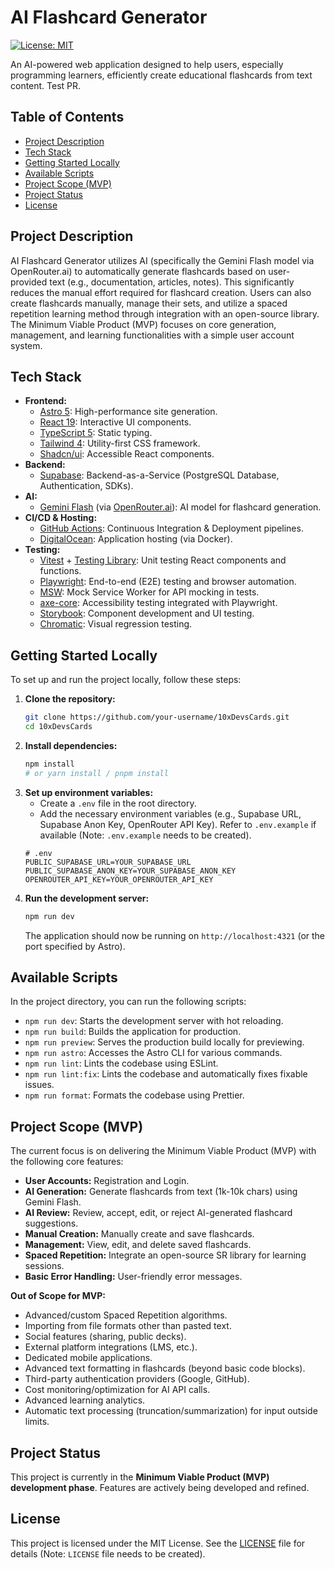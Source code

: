 # AI Flashcard Generator

[![License: MIT](https://img.shields.io/badge/License-MIT-yellow.svg)](https://opensource.org/licenses/MIT)

An AI-powered web application designed to help users, especially programming learners, efficiently create educational flashcards from text content. Test PR.

## Table of Contents

- [Project Description](#project-description)
- [Tech Stack](#tech-stack)
- [Getting Started Locally](#getting-started-locally)
- [Available Scripts](#available-scripts)
- [Project Scope (MVP)](#project-scope-mvp)
- [Project Status](#project-status)
- [License](#license)

## Project Description

AI Flashcard Generator utilizes AI (specifically the Gemini Flash model via OpenRouter.ai) to automatically generate flashcards based on user-provided text (e.g., documentation, articles, notes). This significantly reduces the manual effort required for flashcard creation. Users can also create flashcards manually, manage their sets, and utilize a spaced repetition learning method through integration with an open-source library. The Minimum Viable Product (MVP) focuses on core generation, management, and learning functionalities with a simple user account system.

## Tech Stack

- **Frontend:**
  - [Astro 5](https://astro.build/): High-performance site generation.
  - [React 19](https://react.dev/): Interactive UI components.
  - [TypeScript 5](https://www.typescriptlang.org/): Static typing.
  - [Tailwind 4](https://tailwindcss.com/): Utility-first CSS framework.
  - [Shadcn/ui](https://ui.shadcn.com/): Accessible React components.
- **Backend:**
  - [Supabase](https://supabase.com/): Backend-as-a-Service (PostgreSQL Database, Authentication, SDKs).
- **AI:**
  - [Gemini Flash](https://deepmind.google/technologies/gemini/flash/) (via [OpenRouter.ai](https://openrouter.ai/)): AI model for flashcard generation.
- **CI/CD & Hosting:**
  - [GitHub Actions](https://github.com/features/actions): Continuous Integration & Deployment pipelines.
  - [DigitalOcean](https://www.digitalocean.com/): Application hosting (via Docker).
- **Testing:**
  - [Vitest](https://vitest.dev/) + [Testing Library](https://testing-library.com/): Unit testing React components and functions.
  - [Playwright](https://playwright.dev/): End-to-end (E2E) testing and browser automation.
  - [MSW](https://mswjs.io/): Mock Service Worker for API mocking in tests.
  - [axe-core](https://github.com/dequelabs/axe-core): Accessibility testing integrated with Playwright.
  - [Storybook](https://storybook.js.org/): Component development and UI testing.
  - [Chromatic](https://www.chromatic.com/): Visual regression testing.

## Getting Started Locally

To set up and run the project locally, follow these steps:

1.  **Clone the repository:**
    ```bash
    git clone https://github.com/your-username/10xDevsCards.git
    cd 10xDevsCards
    ```
2.  **Install dependencies:**
    ```bash
    npm install
    # or yarn install / pnpm install
    ```
3.  **Set up environment variables:**
    - Create a `.env` file in the root directory.
    - Add the necessary environment variables (e.g., Supabase URL, Supabase Anon Key, OpenRouter API Key). Refer to `.env.example` if available (Note: `.env.example` needs to be created).
    ```plaintext
    # .env
    PUBLIC_SUPABASE_URL=YOUR_SUPABASE_URL
    PUBLIC_SUPABASE_ANON_KEY=YOUR_SUPABASE_ANON_KEY
    OPENROUTER_API_KEY=YOUR_OPENROUTER_API_KEY
    ```
4.  **Run the development server:**
    ```bash
    npm run dev
    ```
    The application should now be running on `http://localhost:4321` (or the port specified by Astro).

## Available Scripts

In the project directory, you can run the following scripts:

- `npm run dev`: Starts the development server with hot reloading.
- `npm run build`: Builds the application for production.
- `npm run preview`: Serves the production build locally for previewing.
- `npm run astro`: Accesses the Astro CLI for various commands.
- `npm run lint`: Lints the codebase using ESLint.
- `npm run lint:fix`: Lints the codebase and automatically fixes fixable issues.
- `npm run format`: Formats the codebase using Prettier.

## Project Scope (MVP)

The current focus is on delivering the Minimum Viable Product (MVP) with the following core features:

- **User Accounts:** Registration and Login.
- **AI Generation:** Generate flashcards from text (1k-10k chars) using Gemini Flash.
- **AI Review:** Review, accept, edit, or reject AI-generated flashcard suggestions.
- **Manual Creation:** Manually create and save flashcards.
- **Management:** View, edit, and delete saved flashcards.
- **Spaced Repetition:** Integrate an open-source SR library for learning sessions.
- **Basic Error Handling:** User-friendly error messages.

**Out of Scope for MVP:**

- Advanced/custom Spaced Repetition algorithms.
- Importing from file formats other than pasted text.
- Social features (sharing, public decks).
- External platform integrations (LMS, etc.).
- Dedicated mobile applications.
- Advanced text formatting in flashcards (beyond basic code blocks).
- Third-party authentication providers (Google, GitHub).
- Cost monitoring/optimization for AI API calls.
- Advanced learning analytics.
- Automatic text processing (truncation/summarization) for input outside limits.

## Project Status

This project is currently in the **Minimum Viable Product (MVP) development phase**. Features are actively being developed and refined.

## License

This project is licensed under the MIT License. See the [LICENSE](LICENSE) file for details (Note: `LICENSE` file needs to be created).
